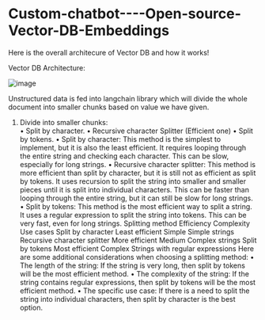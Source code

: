 # Custom-chatbot----Open-source-Vector-DB-Embeddings

Here is the overall architecure of Vector DB and how it works!






Vector DB Architecture:

![image](https://github.com/puneethegde/Custom-chatbot----Open-source-Vector-DB-Embeddings/assets/88820961/8a7bc642-2bdb-4631-9721-d07613218e3f)






Unstructured data is fed into langchain library which will divide the whole document into smaller chunks based on value we have given.
1.	Divide into smaller chunks:      
•	Split by character.
•	Recursive character Splitter (Efficient one)
•	Split by tokens.
•	Split by character: This method is the simplest to implement, but it is also the least efficient. It requires looping through the entire string and checking each character. This can be slow, especially for long strings.
•	Recursive character splitter: This method is more efficient than split by character, but it is still not as efficient as split by tokens. It uses recursion to split the string into smaller and smaller pieces until it is split into individual characters. This can be faster than looping through the entire string, but it can still be slow for long strings.
•	Split by tokens: This method is the most efficient way to split a string. It uses a regular expression to split the string into tokens. This can be very fast, even for long strings.
Splitting method	Efficiency	Complexity	Use cases
Split by character	Least efficient	Simple	Simple strings
Recursive character splitter	More efficient	Medium	Complex strings
Split by tokens	Most efficient	Complex	Strings with regular expressions
Here are some additional considerations when choosing a splitting method:
•	The length of the string: If the string is very long, then split by tokens will be the most efficient method.
•	The complexity of the string: If the string contains regular expressions, then split by tokens will be the most efficient method.
•	The specific use case: If there is a need to split the string into individual characters, then split by character is the best option.
 
 


